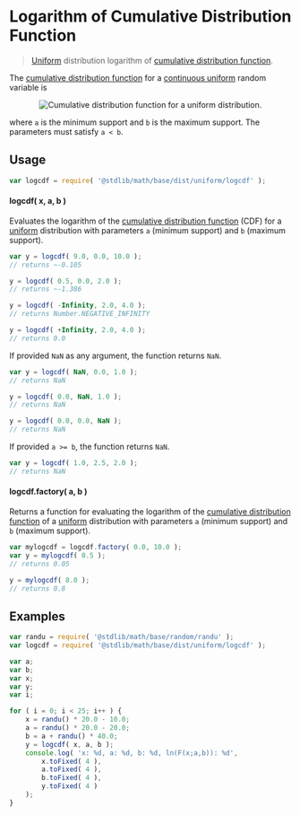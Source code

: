 # Logarithm of Cumulative Distribution Function

> [Uniform][uniform] distribution logarithm of [cumulative distribution function][cdf].


<section class="intro">

The [cumulative distribution function][cdf] for a [continuous uniform][uniform] random variable is

<!-- <equation class="equation" label="eq:cdf" align="center" raw="F(x)= \begin{cases} 0 &amp; \text{for }x < a \\ \frac{x-a}{b-a} &amp; \text{for }a \le x < b \\ 1 &amp; \text{for }x \ge b \end{cases}" alt="Cumulative distribution function for a uniform distribution."> -->

<div class="equation" align="center" data-raw-text="F(x)= \begin{cases} 0 &amp; \text{for }x < a \\ \frac{x-a}{b-a} &amp; \text{for }a \le x < b \\ 1 &amp; \text{for }x \ge b \end{cases}" data-equation="eq:cdf">
    <img src="" alt="Cumulative distribution function for a uniform distribution.">
    <br>
</div>

<!-- </equation> -->

where `a` is the minimum support and `b` is the maximum support. The parameters must satisfy `a < b`.

</section>

<!-- /.intro -->


<section class="usage">

## Usage

``` javascript
var logcdf = require( '@stdlib/math/base/dist/uniform/logcdf' );
```

#### logcdf( x, a, b )

Evaluates the logarithm of the [cumulative distribution function][cdf] (CDF) for a [uniform][uniform] distribution with parameters `a` (minimum support) and `b` (maximum support).

``` javascript
var y = logcdf( 9.0, 0.0, 10.0 );
// returns ~-0.105

y = logcdf( 0.5, 0.0, 2.0 );
// returns ~-1.386

y = logcdf( -Infinity, 2.0, 4.0 );
// returns Number.NEGATIVE_INFINITY

y = logcdf( +Infinity, 2.0, 4.0 );
// returns 0.0
```

If provided `NaN` as any argument, the function returns `NaN`.

``` javascript
var y = logcdf( NaN, 0.0, 1.0 );
// returns NaN

y = logcdf( 0.0, NaN, 1.0 );
// returns NaN

y = logcdf( 0.0, 0.0, NaN );
// returns NaN
```

If provided `a >= b`, the function returns `NaN`.

``` javascript
var y = logcdf( 1.0, 2.5, 2.0 );
// returns NaN
```

#### logcdf.factory( a, b )

Returns a function for evaluating the logarithm of the [cumulative distribution function][cdf] of a [uniform][uniform] distribution with parameters `a` (minimum support) and `b` (maximum support).

``` javascript
var mylogcdf = logcdf.factory( 0.0, 10.0 );
var y = mylogcdf( 0.5 );
// returns 0.05

y = mylogcdf( 8.0 );
// returns 0.8
```

</section>

<!-- /.usage -->


<section class="examples">

## Examples

``` javascript
var randu = require( '@stdlib/math/base/random/randu' );
var logcdf = require( '@stdlib/math/base/dist/uniform/logcdf' );

var a;
var b;
var x;
var y;
var i;

for ( i = 0; i < 25; i++ ) {
    x = randu() * 20.0 - 10.0;
    a = randu() * 20.0 - 20.0;
    b = a + randu() * 40.0;
    y = logcdf( x, a, b );
    console.log( 'x: %d, a: %d, b: %d, ln(F(x;a,b)): %d',
        x.toFixed( 4 ),
        a.toFixed( 4 ),
        b.toFixed( 4 ),
        y.toFixed( 4 )
    );
}
```

</section>

<!-- /.examples -->


<section class="links">

[cdf]: https://en.wikipedia.org/wiki/Cumulative_distribution_function
[uniform]: https://en.wikipedia.org/wiki/Uniform_distribution_%28continuous%29

</section>

<!-- /.links -->
